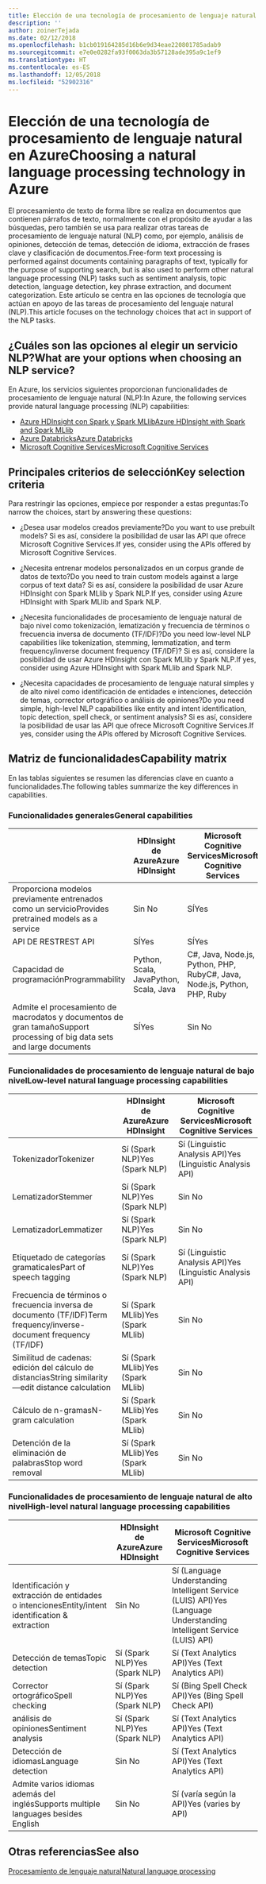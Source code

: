 ```yaml
---
title: Elección de una tecnología de procesamiento de lenguaje natural
description: ''
author: zoinerTejada
ms.date: 02/12/2018
ms.openlocfilehash: b1cb019164285d16b6e9d34eae220801785adab9
ms.sourcegitcommit: e7e0e0282fa93f0063da3b57128ade395a9c1ef9
ms.translationtype: HT
ms.contentlocale: es-ES
ms.lasthandoff: 12/05/2018
ms.locfileid: "52902316"
---
```

# <a name="choosing-a-natural-language-processing-technology-in-azure"></a><span data-ttu-id="896f8-102">Elección de una tecnología de procesamiento de lenguaje natural en Azure</span><span class="sxs-lookup"><span data-stu-id="896f8-102">Choosing a natural language processing technology in Azure</span></span>

<span data-ttu-id="896f8-103">El procesamiento de texto de forma libre se realiza en documentos que contienen párrafos de texto, normalmente con el propósito de ayudar a las búsquedas, pero también se usa para realizar otras tareas de procesamiento de lenguaje natural (NLP) como, por ejemplo, análisis de opiniones, detección de temas, detección de idioma, extracción de frases clave y clasificación de documentos.</span><span class="sxs-lookup"><span data-stu-id="896f8-103">Free-form text processing is performed against documents containing paragraphs of text, typically for the purpose of supporting search, but is also used to perform other natural language processing (NLP) tasks such as sentiment analysis, topic detection, language detection, key phrase extraction, and document categorization.</span></span> <span data-ttu-id="896f8-104">Este artículo se centra en las opciones de tecnología que actúan en apoyo de las tareas de procesamiento del lenguaje natural (NLP).</span><span class="sxs-lookup"><span data-stu-id="896f8-104">This article focuses on the technology choices that act in support of the NLP tasks.</span></span>

## <a name="what-are-your-options-when-choosing-an-nlp-service"></a><span data-ttu-id="896f8-105">¿Cuáles son las opciones al elegir un servicio NLP?</span><span class="sxs-lookup"><span data-stu-id="896f8-105">What are your options when choosing an NLP service?</span></span>

<span data-ttu-id="896f8-106">En Azure, los servicios siguientes proporcionan funcionalidades de procesamiento de lenguaje natural (NLP):</span><span class="sxs-lookup"><span data-stu-id="896f8-106">In Azure, the following services provide natural language processing (NLP) capabilities:</span></span>

- [<span data-ttu-id="896f8-107">Azure HDInsight con Spark y Spark MLlib</span><span class="sxs-lookup"><span data-stu-id="896f8-107">Azure HDInsight with Spark and Spark MLlib</span></span>](/azure/hdinsight/spark/apache-spark-overview)
- [<span data-ttu-id="896f8-108">Azure Databricks</span><span class="sxs-lookup"><span data-stu-id="896f8-108">Azure Databricks</span></span>](/azure/azure-databricks/what-is-azure-databricks)
- [<span data-ttu-id="896f8-109">Microsoft Cognitive Services</span><span class="sxs-lookup"><span data-stu-id="896f8-109">Microsoft Cognitive Services</span></span>](/azure/cognitive-services/welcome)

## <a name="key-selection-criteria"></a><span data-ttu-id="896f8-110">Principales criterios de selección</span><span class="sxs-lookup"><span data-stu-id="896f8-110">Key selection criteria</span></span>

<span data-ttu-id="896f8-111">Para restringir las opciones, empiece por responder a estas preguntas:</span><span class="sxs-lookup"><span data-stu-id="896f8-111">To narrow the choices, start by answering these questions:</span></span>

- <span data-ttu-id="896f8-112">¿Desea usar modelos creados previamente?</span><span class="sxs-lookup"><span data-stu-id="896f8-112">Do you want to use prebuilt models?</span></span> <span data-ttu-id="896f8-113">Si es así, considere la posibilidad de usar las API que ofrece Microsoft Cognitive Services.</span><span class="sxs-lookup"><span data-stu-id="896f8-113">If yes, consider using the APIs offered by Microsoft Cognitive Services.</span></span>

- <span data-ttu-id="896f8-114">¿Necesita entrenar modelos personalizados en un corpus grande de datos de texto?</span><span class="sxs-lookup"><span data-stu-id="896f8-114">Do you need to train custom models against a large corpus of text data?</span></span> <span data-ttu-id="896f8-115">Si es así, considere la posibilidad de usar Azure HDInsight con Spark MLlib y Spark NLP.</span><span class="sxs-lookup"><span data-stu-id="896f8-115">If yes, consider using Azure HDInsight with Spark MLlib and Spark NLP.</span></span>

- <span data-ttu-id="896f8-116">¿Necesita funcionalidades de procesamiento de lenguaje natural de bajo nivel como tokenización, lematización y frecuencia de términos o frecuencia inversa de documento (TF/IDF)?</span><span class="sxs-lookup"><span data-stu-id="896f8-116">Do you need low-level NLP capabilities like tokenization, stemming, lemmatization, and term frequency/inverse document frequency (TF/IDF)?</span></span> <span data-ttu-id="896f8-117">Si es así, considere la posibilidad de usar Azure HDInsight con Spark MLlib y Spark NLP.</span><span class="sxs-lookup"><span data-stu-id="896f8-117">If yes, consider using Azure HDInsight with Spark MLlib and Spark NLP.</span></span>

- <span data-ttu-id="896f8-118">¿Necesita capacidades de procesamiento de lenguaje natural simples y de alto nivel como identificación de entidades e intenciones, detección de temas, corrector ortográfico o análisis de opiniones?</span><span class="sxs-lookup"><span data-stu-id="896f8-118">Do you need simple, high-level NLP capabilities like entity and intent identification, topic detection, spell check, or sentiment analysis?</span></span> <span data-ttu-id="896f8-119">Si es así, considere la posibilidad de usar las API que ofrece Microsoft Cognitive Services.</span><span class="sxs-lookup"><span data-stu-id="896f8-119">If yes, consider using the APIs offered by Microsoft Cognitive Services.</span></span>

## <a name="capability-matrix"></a><span data-ttu-id="896f8-120">Matriz de funcionalidades</span><span class="sxs-lookup"><span data-stu-id="896f8-120">Capability matrix</span></span>

<span data-ttu-id="896f8-121">En las tablas siguientes se resumen las diferencias clave en cuanto a funcionalidades.</span><span class="sxs-lookup"><span data-stu-id="896f8-121">The following tables summarize the key differences in capabilities.</span></span>  

### <a name="general-capabilities"></a><span data-ttu-id="896f8-122">Funcionalidades generales</span><span class="sxs-lookup"><span data-stu-id="896f8-122">General capabilities</span></span>

| | <span data-ttu-id="896f8-123">HDInsight de Azure</span><span class="sxs-lookup"><span data-stu-id="896f8-123">Azure HDInsight</span></span> | <span data-ttu-id="896f8-124">Microsoft Cognitive Services</span><span class="sxs-lookup"><span data-stu-id="896f8-124">Microsoft Cognitive Services</span></span> |
| --- | --- | --- |
| <span data-ttu-id="896f8-125">Proporciona modelos previamente entrenados como un servicio</span><span class="sxs-lookup"><span data-stu-id="896f8-125">Provides pretrained models as a service</span></span> | <span data-ttu-id="896f8-126">Sin </span><span class="sxs-lookup"><span data-stu-id="896f8-126">No</span></span> | <span data-ttu-id="896f8-127">SÍ</span><span class="sxs-lookup"><span data-stu-id="896f8-127">Yes</span></span> |
| <span data-ttu-id="896f8-128">API DE REST</span><span class="sxs-lookup"><span data-stu-id="896f8-128">REST API</span></span> | <span data-ttu-id="896f8-129">SÍ</span><span class="sxs-lookup"><span data-stu-id="896f8-129">Yes</span></span> | <span data-ttu-id="896f8-130">SÍ</span><span class="sxs-lookup"><span data-stu-id="896f8-130">Yes</span></span> |
| <span data-ttu-id="896f8-131">Capacidad de programación</span><span class="sxs-lookup"><span data-stu-id="896f8-131">Programmability</span></span> | <span data-ttu-id="896f8-132">Python, Scala, Java</span><span class="sxs-lookup"><span data-stu-id="896f8-132">Python, Scala, Java</span></span> | <span data-ttu-id="896f8-133">C#, Java, Node.js, Python, PHP, Ruby</span><span class="sxs-lookup"><span data-stu-id="896f8-133">C#, Java, Node.js, Python, PHP, Ruby</span></span> |
| <span data-ttu-id="896f8-134">Admite el procesamiento de macrodatos y documentos de gran tamaño</span><span class="sxs-lookup"><span data-stu-id="896f8-134">Support processing of big data sets and large documents</span></span> | <span data-ttu-id="896f8-135">SÍ</span><span class="sxs-lookup"><span data-stu-id="896f8-135">Yes</span></span> | <span data-ttu-id="896f8-136">Sin </span><span class="sxs-lookup"><span data-stu-id="896f8-136">No</span></span> |

### <a name="low-level-natural-language-processing-capabilities"></a><span data-ttu-id="896f8-137">Funcionalidades de procesamiento de lenguaje natural de bajo nivel</span><span class="sxs-lookup"><span data-stu-id="896f8-137">Low-level natural language processing capabilities</span></span>

| | <span data-ttu-id="896f8-138">HDInsight de Azure</span><span class="sxs-lookup"><span data-stu-id="896f8-138">Azure HDInsight</span></span> | <span data-ttu-id="896f8-139">Microsoft Cognitive Services</span><span class="sxs-lookup"><span data-stu-id="896f8-139">Microsoft Cognitive Services</span></span> |  
| --- | --- | --- | 
| <span data-ttu-id="896f8-140">Tokenizador</span><span class="sxs-lookup"><span data-stu-id="896f8-140">Tokenizer</span></span> | <span data-ttu-id="896f8-141">Sí (Spark NLP)</span><span class="sxs-lookup"><span data-stu-id="896f8-141">Yes (Spark NLP)</span></span> | <span data-ttu-id="896f8-142">Sí (Linguistic Analysis API)</span><span class="sxs-lookup"><span data-stu-id="896f8-142">Yes (Linguistic Analysis API)</span></span> |
| <span data-ttu-id="896f8-143">Lematizador</span><span class="sxs-lookup"><span data-stu-id="896f8-143">Stemmer</span></span> | <span data-ttu-id="896f8-144">Sí (Spark NLP)</span><span class="sxs-lookup"><span data-stu-id="896f8-144">Yes (Spark NLP)</span></span> | <span data-ttu-id="896f8-145">Sin </span><span class="sxs-lookup"><span data-stu-id="896f8-145">No</span></span> |
| <span data-ttu-id="896f8-146">Lematizador</span><span class="sxs-lookup"><span data-stu-id="896f8-146">Lemmatizer</span></span> | <span data-ttu-id="896f8-147">Sí (Spark NLP)</span><span class="sxs-lookup"><span data-stu-id="896f8-147">Yes (Spark NLP)</span></span> | <span data-ttu-id="896f8-148">Sin </span><span class="sxs-lookup"><span data-stu-id="896f8-148">No</span></span> |
| <span data-ttu-id="896f8-149">Etiquetado de categorías gramaticales</span><span class="sxs-lookup"><span data-stu-id="896f8-149">Part of speech tagging</span></span> | <span data-ttu-id="896f8-150">Sí (Spark NLP)</span><span class="sxs-lookup"><span data-stu-id="896f8-150">Yes (Spark NLP)</span></span> | <span data-ttu-id="896f8-151">Sí (Linguistic Analysis API)</span><span class="sxs-lookup"><span data-stu-id="896f8-151">Yes (Linguistic Analysis API)</span></span> |
| <span data-ttu-id="896f8-152">Frecuencia de términos o frecuencia inversa de documento (TF/IDF)</span><span class="sxs-lookup"><span data-stu-id="896f8-152">Term frequency/inverse-document frequency (TF/IDF)</span></span> | <span data-ttu-id="896f8-153">Sí (Spark MLlib)</span><span class="sxs-lookup"><span data-stu-id="896f8-153">Yes (Spark MLlib)</span></span> | <span data-ttu-id="896f8-154">Sin </span><span class="sxs-lookup"><span data-stu-id="896f8-154">No</span></span> |
| <span data-ttu-id="896f8-155">Similitud de cadenas: edición del cálculo de distancias</span><span class="sxs-lookup"><span data-stu-id="896f8-155">String similarity&mdash;edit distance calculation</span></span> | <span data-ttu-id="896f8-156">Sí (Spark MLlib)</span><span class="sxs-lookup"><span data-stu-id="896f8-156">Yes (Spark MLlib)</span></span> | <span data-ttu-id="896f8-157">Sin </span><span class="sxs-lookup"><span data-stu-id="896f8-157">No</span></span> |
| <span data-ttu-id="896f8-158">Cálculo de n-gramas</span><span class="sxs-lookup"><span data-stu-id="896f8-158">N-gram calculation</span></span> | <span data-ttu-id="896f8-159">Sí (Spark MLlib)</span><span class="sxs-lookup"><span data-stu-id="896f8-159">Yes (Spark MLlib)</span></span> | <span data-ttu-id="896f8-160">Sin </span><span class="sxs-lookup"><span data-stu-id="896f8-160">No</span></span> |
| <span data-ttu-id="896f8-161">Detención de la eliminación de palabras</span><span class="sxs-lookup"><span data-stu-id="896f8-161">Stop word removal</span></span> | <span data-ttu-id="896f8-162">Sí (Spark MLlib)</span><span class="sxs-lookup"><span data-stu-id="896f8-162">Yes (Spark MLlib)</span></span> | <span data-ttu-id="896f8-163">Sin </span><span class="sxs-lookup"><span data-stu-id="896f8-163">No</span></span> |

### <a name="high-level-natural-language-processing-capabilities"></a><span data-ttu-id="896f8-164">Funcionalidades de procesamiento de lenguaje natural de alto nivel</span><span class="sxs-lookup"><span data-stu-id="896f8-164">High-level natural language processing capabilities</span></span>

| | <span data-ttu-id="896f8-165">HDInsight de Azure</span><span class="sxs-lookup"><span data-stu-id="896f8-165">Azure HDInsight</span></span> | <span data-ttu-id="896f8-166">Microsoft Cognitive Services</span><span class="sxs-lookup"><span data-stu-id="896f8-166">Microsoft Cognitive Services</span></span> |
| --- | --- | --- | 
| <span data-ttu-id="896f8-167">Identificación y extracción de entidades o intenciones</span><span class="sxs-lookup"><span data-stu-id="896f8-167">Entity/intent identification & extraction</span></span> | <span data-ttu-id="896f8-168">Sin </span><span class="sxs-lookup"><span data-stu-id="896f8-168">No</span></span> | <span data-ttu-id="896f8-169">Sí (Language Understanding Intelligent Service (LUIS) API)</span><span class="sxs-lookup"><span data-stu-id="896f8-169">Yes (Language Understanding Intelligent Service (LUIS) API)</span></span> |    
| <span data-ttu-id="896f8-170">Detección de temas</span><span class="sxs-lookup"><span data-stu-id="896f8-170">Topic detection</span></span> | <span data-ttu-id="896f8-171">Sí (Spark NLP)</span><span class="sxs-lookup"><span data-stu-id="896f8-171">Yes (Spark NLP)</span></span> | <span data-ttu-id="896f8-172">Sí (Text Analytics API)</span><span class="sxs-lookup"><span data-stu-id="896f8-172">Yes (Text Analytics API)</span></span> |
| <span data-ttu-id="896f8-173">Corrector ortográfico</span><span class="sxs-lookup"><span data-stu-id="896f8-173">Spell checking</span></span> | <span data-ttu-id="896f8-174">Sí (Spark NLP)</span><span class="sxs-lookup"><span data-stu-id="896f8-174">Yes (Spark NLP)</span></span> | <span data-ttu-id="896f8-175">Sí (Bing Spell Check API)</span><span class="sxs-lookup"><span data-stu-id="896f8-175">Yes (Bing Spell Check API)</span></span> |
| <span data-ttu-id="896f8-176">análisis de opiniones</span><span class="sxs-lookup"><span data-stu-id="896f8-176">Sentiment analysis</span></span> | <span data-ttu-id="896f8-177">Sí (Spark NLP)</span><span class="sxs-lookup"><span data-stu-id="896f8-177">Yes (Spark NLP)</span></span> | <span data-ttu-id="896f8-178">Sí (Text Analytics API)</span><span class="sxs-lookup"><span data-stu-id="896f8-178">Yes (Text Analytics API)</span></span> |
| <span data-ttu-id="896f8-179">Detección de idiomas</span><span class="sxs-lookup"><span data-stu-id="896f8-179">Language detection</span></span> | <span data-ttu-id="896f8-180">Sin </span><span class="sxs-lookup"><span data-stu-id="896f8-180">No</span></span> | <span data-ttu-id="896f8-181">Sí (Text Analytics API)</span><span class="sxs-lookup"><span data-stu-id="896f8-181">Yes (Text Analytics API)</span></span> |
| <span data-ttu-id="896f8-182">Admite varios idiomas además del inglés</span><span class="sxs-lookup"><span data-stu-id="896f8-182">Supports multiple languages besides English</span></span> | <span data-ttu-id="896f8-183">Sin </span><span class="sxs-lookup"><span data-stu-id="896f8-183">No</span></span> | <span data-ttu-id="896f8-184">Sí (varía según la API)</span><span class="sxs-lookup"><span data-stu-id="896f8-184">Yes (varies by API)</span></span> |

## <a name="see-also"></a><span data-ttu-id="896f8-185">Otras referencias</span><span class="sxs-lookup"><span data-stu-id="896f8-185">See also</span></span>

[<span data-ttu-id="896f8-186">Procesamiento de lenguaje natural</span><span class="sxs-lookup"><span data-stu-id="896f8-186">Natural language processing</span></span>](../scenarios/natural-language-processing.md)

